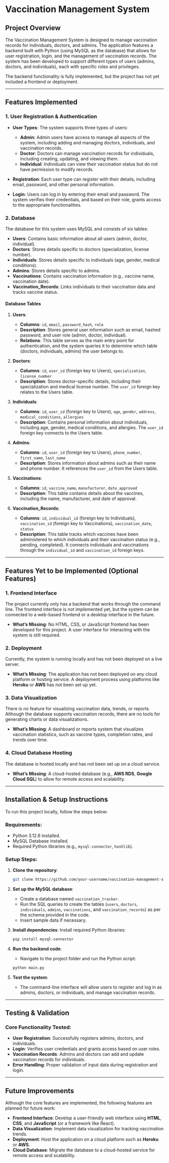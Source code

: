 # **Vaccination Management System**

## **Project Overview**

The Vaccination Management System is designed to manage vaccination records for individuals, doctors, and admins. The application features a backend built with Python (using MySQL as the database) that allows for user registration, login, and the management of vaccination records. The system has been developed to support different types of users (admins, doctors, and individuals), each with specific roles and privileges.

The backend functionality is fully implemented, but the project has not yet included a frontend or deployment.

---

## **Features Implemented**

### 1. **User Registration & Authentication**

- **User Types**: The system supports three types of users:
  - **Admin**: Admin users have access to manage all aspects of the system, including adding and managing doctors, individuals, and vaccination records.
  - **Doctor**: Doctors can manage vaccination records for individuals, including creating, updating, and viewing them.
  - **Individual**: Individuals can view their vaccination status but do not have permission to modify records.

- **Registration**: Each user type can register with their details, including email, password, and other personal information.
- **Login**: Users can log in by entering their email and password. The system verifies their credentials, and based on their role, grants access to the appropriate functionalities.

### 2. **Database**

The database for this system uses MySQL and consists of six tables:

- **Users**: Contains basic information about all users (admin, doctor, individual).
- **Doctors**: Stores details specific to doctors (specialization, license number).
- **Individuals**: Stores details specific to individuals (age, gender, medical conditions).
- **Admins**: Stores details specific to admins.
- **Vaccinations**: Contains vaccination information (e.g., vaccine name, vaccination date).
- **Vaccination_Records**: Links individuals to their vaccination data and tracks vaccine status.

#### **Database Tables**

1. **Users**:  
   - **Columns**: `id`, `email`, `password_hash`, `role`  
   - **Description**: Stores general user information such as email, hashed password, and user role (admin, doctor, individual).
   - **Relations**: This table serves as the main entry point for authentication, and the system queries it to determine which table (doctors, individuals, admins) the user belongs to.

2. **Doctors**:  
   - **Columns**: `id`, `user_id` (foreign key to Users), `specialization`, `license_number`  
   - **Description**: Stores doctor-specific details, including their specialization and medical license number. The `user_id` foreign key relates to the Users table.

3. **Individuals**:  
   - **Columns**: `id`, `user_id` (foreign key to Users), `age`, `gender`, `address`, `medical_conditions`, `allergies`  
   - **Description**: Contains personal information about individuals, including age, gender, medical conditions, and allergies. The `user_id` foreign key connects to the Users table.

4. **Admins**:  
   - **Columns**: `id`, `user_id` (foreign key to Users), `phone_number`, `first_name`, `last_name`  
   - **Description**: Stores information about admins such as their name and phone number. It references the `user_id` from the Users table.

5. **Vaccinations**:  
   - **Columns**: `id`, `vaccine_name`, `manufacturer`, `date_approved`  
   - **Description**: This table contains details about the vaccines, including the name, manufacturer, and date of approval.

6. **Vaccination_Records**:  
   - **Columns**: `id`, `individual_id` (foreign key to Individuals), `vaccination_id` (foreign key to Vaccinations), `vaccination_date`, `status`  
   - **Description**: This table tracks which vaccines have been administered to which individuals and their vaccination status (e.g., pending, completed). It connects individuals and vaccinations through the `individual_id` and `vaccination_id` foreign keys.

---

## **Features Yet to be Implemented (Optional Features)**

### 1. **Frontend Interface**  
The project currently only has a backend that works through the command line. The frontend interface is not implemented yet, but the system can be connected to a web-based frontend or a desktop interface in the future.

- **What’s Missing**: No HTML, CSS, or JavaScript frontend has been developed for this project. A user interface for interacting with the system is still required.

### 2. **Deployment**
Currently, the system is running locally and has not been deployed on a live server.

- **What’s Missing**: The application has not been deployed on any cloud platform or hosting service. A deployment process using platforms like **Heroku** or **AWS** has not been set up yet.

### 3. **Data Visualization**  
There is no feature for visualizing vaccination data, trends, or reports. Although the database supports vaccination records, there are no tools for generating charts or data visualizations.

- **What’s Missing**: A dashboard or reports system that visualizes vaccination statistics, such as vaccine types, completion rates, and trends over time.

### 4. **Cloud Database Hosting**
The database is hosted locally and has not been set up on a cloud service.

- **What’s Missing**: A cloud-hosted database (e.g., **AWS RDS**, **Google Cloud SQL**) to allow for remote access and scalability.

---

## **Installation & Setup Instructions**

To run this project locally, follow the steps below:

### **Requirements**:
- Python 3.12.6 installed.
- MySQL Database installed.
- Required Python libraries (e.g., `mysql-connector`, `hashlib`).

### **Setup Steps**:

1. **Clone the repository**:
   ```bash
   git clone https://github.com/your-username/vaccination-management-system.git
   ```

2. **Set up the MySQL database**:
   - Create a database named `vaccination_tracker`.
   - Run the SQL queries to create the tables (`users`, `doctors`, `individuals`, `admins`, `vaccinations`, and `vaccination_records`) as per the schema provided in the code.
   - Insert sample data if necessary.

3. **Install dependencies**:
   Install required Python libraries:
   ```bash
   pip install mysql-connector
   ```

4. **Run the backend code**:
   - Navigate to the project folder and run the Python script:
   ```bash
   python main.py
   ```

5. **Test the system**:
   - The command-line interface will allow users to register and log in as admins, doctors, or individuals, and manage vaccination records.

---

## **Testing & Validation**

### **Core Functionality Tested**:
- **User Registration**: Successfully registers admins, doctors, and individuals.
- **Login**: Verifies user credentials and grants access based on user roles.
- **Vaccination Records**: Admins and doctors can add and update vaccination records for individuals.
- **Error Handling**: Proper validation of input data during registration and login.

---

## **Future Improvements**

Although the core features are implemented, the following features are planned for future work:

- **Frontend Interface**: Develop a user-friendly web interface using **HTML**, **CSS**, and **JavaScript** (or a framework like React).
- **Data Visualization**: Implement data visualization for tracking vaccination trends.
- **Deployment**: Host the application on a cloud platform such as **Heroku** or **AWS**.
- **Cloud Database**: Migrate the database to a cloud-hosted service for remote access and scalability.
